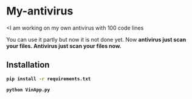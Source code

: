 # My-antivirus

<I am working on my own antivirus with 100 code lines

You can use it partly but now it is not done yet. Now <b>antivirus<b> just scan your files. Antivirus just scan your files now.

## Installation

```bash
pip install -r requirements.txt
```

```bash
python VinApp.py
```
